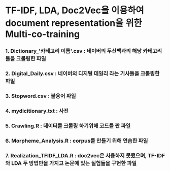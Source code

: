 # TF-IDF, LDA, Doc2Vec을 이용하여 document representation을 위한 Multi-co-training

### 1. Dictionary_'카테고리 이름'.csv : 네이버의 두산백과의 해당 카테고리들을 크롤링한 파일

### 2. Digital_Daily.csv : 네이버의 디지털 데일리 라는 기사들을 크롤링한 파일

### 3. Stopword.csv : 불용어 파일

### 4. mydicitionary.txt : 사전

### 5. Crawling.R : 데이터를 크롤링 하기위해 코드를 짠 파일

### 6. Morpheme_Analysis.R : corpus를 만들기 위해 연습한 파일

### 7. Realization_TFIDF_LDA.R : doc2vec은 사용하지 못했으며, TF-IDF와 LDA 두 방법만을 가지고 논문에 있는 실험들을 구현한 파일
